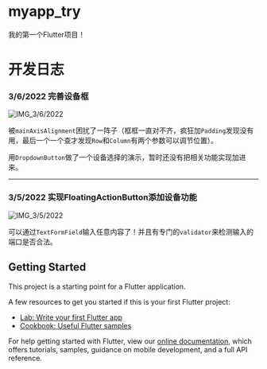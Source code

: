# myapp_try

我的第一个Flutter项目！

# 开发日志

### 3/6/2022 完善设备框

![IMG_3/6/2022](https://ferost-myphotos.oss-cn-shenzhen.aliyuncs.com/%E5%B1%8F%E5%B9%95%E6%88%AA%E5%9B%BE%202022-03-07%20140434.jpg)

被`mainAxisAlignment`困扰了一阵子（框框一直对不齐，疯狂加`Padding`发现没有用，最后一个一个查才发现`Row`和`Column`有两个参数可以调节位置）。

用`DropdownButton`做了一个设备选择的演示，暂时还没有把相关功能实现加进来。

------

### 3/5/2022 实现FloatingActionButton添加设备功能

![IMG_3/5/2022](https://ferost-myphotos.oss-cn-shenzhen.aliyuncs.com/%E5%B1%8F%E5%B9%95%E6%88%AA%E5%9B%BE%202022-03-07%20135950.jpg)

可以通过`TextFormField`输入任意内容了！并且有专门的`validator`来检测输入的端口是否合法。

## Getting Started

This project is a starting point for a Flutter application.

A few resources to get you started if this is your first Flutter project:

- [Lab: Write your first Flutter app](https://flutter.dev/docs/get-started/codelab)
- [Cookbook: Useful Flutter samples](https://flutter.dev/docs/cookbook)

For help getting started with Flutter, view our
[online documentation](https://flutter.dev/docs), which offers tutorials,
samples, guidance on mobile development, and a full API reference.
